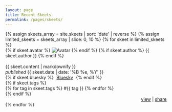 ```yaml
---
layout: page
title: Recent Skeets
permalink: /pages/skeets/
---
```


<div class="skeets-section">
  {% assign skeets_array = site.skeets | sort: 'date' | reverse %}
  {% assign limited_skeets = skeets_array | slice: 0, 10 %}
  {% for skeet in limited_skeets %}
    <div class="skeet-item item">
      {% if skeet.avatar %}
        <img src="{{ skeet.avatar }}" alt="Avatar" class="no-center toot-avatar pack-avatar">
      {% endif %}
      {% if skeet.author %}
        {{ skeet.author }}
      {% endif %}
      <br /><br />
      <div>{{ skeet.content | markdownify }}</div>
      <span class="date"><i>published</i> {{ skeet.date | date: '%B %e, %Y' }}</span>
      <div class="syndicate">
        <i class="ph ph-broadcast" title="Syndication"></i>
        {% if skeet.bluesky %}
          <span style="padding:0px 5px 0px 5px;">
            <a href="{{ skeet.bluesky }}" target="_blank">Bluesky</a>
          </span>
        {% endif %}
      </div>
      {% if skeet.tags %}
        <div class="tags">
          {% for tag in skeet.tags %}
            <span>#{{ tag }}</span>
          {% endfor %}
        </div>
      {% endif %}
        <div style="text-align: right;">
        <a href="{{ skeet.url }}" class="small-link">view</a> | 
        <a href="javascript:void(0);" class="small-link" onclick="copyToClipboard('{{ skeet.url }}')">share</a>
      </div>
      <script src="/assets/js/clipboard.js"></script>
    </div>
  {% endfor %}
</div>